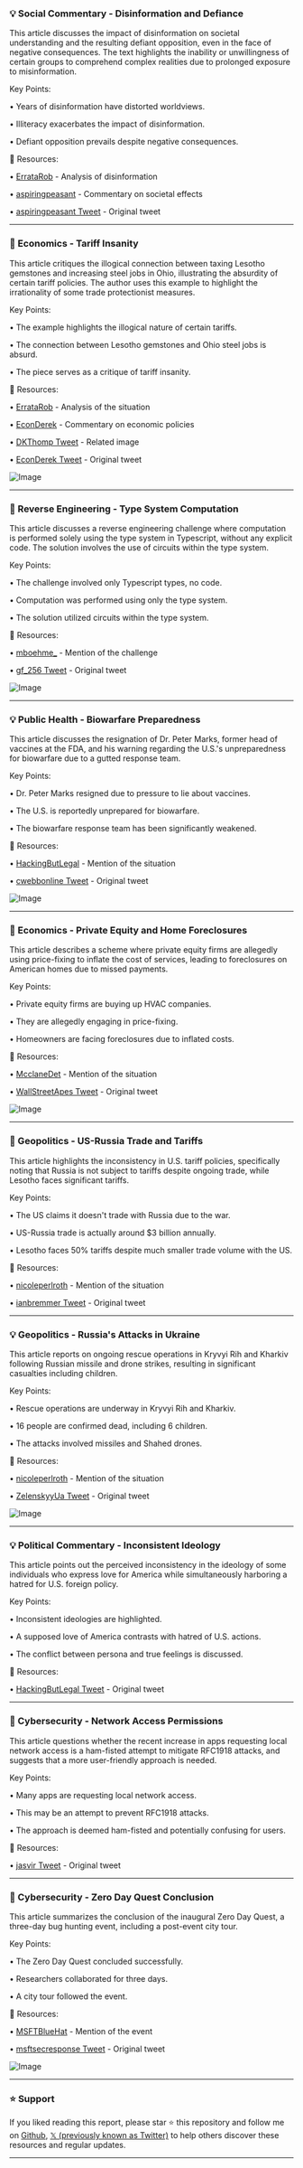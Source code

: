 ### 💡 Social Commentary - Disinformation and Defiance

This article discusses the impact of disinformation on societal understanding and the resulting defiant opposition, even in the face of negative consequences.  The text highlights the inability or unwillingness of certain groups to comprehend complex realities due to prolonged exposure to misinformation.

Key Points:

• Years of disinformation have distorted worldviews.


• Illiteracy exacerbates the impact of disinformation.


• Defiant opposition prevails despite negative consequences.


🔗 Resources:

• [ErrataRob](https://x.com/ErrataRob) - Analysis of disinformation


• [aspiringpeasant](https://x.com/aspiringpeasant) - Commentary on societal effects


• [aspiringpeasant Tweet](https://x.com/aspiringpeasant/status/1907856305488060796) - Original tweet


---

### 🤖 Economics - Tariff Insanity

This article critiques the illogical connection between taxing Lesotho gemstones and increasing steel jobs in Ohio, illustrating the absurdity of certain tariff policies.  The author uses this example to highlight the irrationality of some trade protectionist measures.

Key Points:

•  The example highlights the illogical nature of certain tariffs.


•  The connection between Lesotho gemstones and Ohio steel jobs is absurd.


• The piece serves as a critique of tariff insanity.



🔗 Resources:

• [ErrataRob](https://x.com/ErrataRob) - Analysis of the situation


• [EconDerek](https://x.com/EconDerek) - Commentary on economic policies


• [DKThomp Tweet](https://x.com/DKThomp/status/1907918528826741171/photo/1) - Related image


• [EconDerek Tweet](https://x.com/EconDerek/status/1907944338279247897) - Original tweet


![Image](https://pbs.twimg.com/media/GnpHelsW0AAqaxT?format=png&name=small)


---

### 🤖 Reverse Engineering - Type System Computation

This article discusses a reverse engineering challenge where computation is performed solely using the type system in Typescript, without any explicit code.  The solution involves the use of circuits within the type system.


Key Points:

• The challenge involved only Typescript types, no code.


• Computation was performed using only the type system.


• The solution utilized circuits within the type system.


🔗 Resources:

• [mboehme_](https://x.com/mboehme_) - Mention of the challenge


• [gf_256 Tweet](https://x.com/gf_256/status/1907530849681019244) - Original tweet


![Image](https://pbs.twimg.com/media/Gnjde-WW4AMT2YJ?format=png&name=small)


---

### 💡 Public Health - Biowarfare Preparedness

This article discusses the resignation of Dr. Peter Marks, former head of vaccines at the FDA, and his warning regarding the U.S.'s unpreparedness for biowarfare due to a gutted response team.


Key Points:

• Dr. Peter Marks resigned due to pressure to lie about vaccines.


•  The U.S. is reportedly unprepared for biowarfare.


• The biowarfare response team has been significantly weakened.


🔗 Resources:

• [HackingButLegal](https://x.com/HackingButLegal) - Mention of the situation


• [cwebbonline Tweet](https://x.com/cwebbonline/status/1908347767015301633) - Original tweet


![Image](https://pbs.twimg.com/amplify_video_thumb/1908347624371216384/img/JLxMSsCzAZTRAFts.jpg)


---

### 🤖 Economics - Private Equity and Home Foreclosures

This article describes a scheme where private equity firms are allegedly using price-fixing to inflate the cost of services, leading to foreclosures on American homes due to missed payments.

Key Points:

• Private equity firms are buying up HVAC companies.


• They are allegedly engaging in price-fixing.


• Homeowners are facing foreclosures due to inflated costs.


🔗 Resources:

• [McclaneDet](https://x.com/McclaneDet) - Mention of the situation


• [WallStreetApes Tweet](https://x.com/WallStreetApes/status/1908188753577079247) - Original tweet


![Image](https://pbs.twimg.com/amplify_video_thumb/1908188695947354112/img/VTg13xVVGWfN_Wk5.jpg)


---

### 🤖 Geopolitics - US-Russia Trade and Tariffs

This article highlights the inconsistency in U.S. tariff policies, specifically noting that Russia is not subject to tariffs despite ongoing trade, while Lesotho faces significant tariffs.

Key Points:

• The US claims it doesn't trade with Russia due to the war.


• US-Russia trade is actually around $3 billion annually.


• Lesotho faces 50% tariffs despite much smaller trade volume with the US.



🔗 Resources:

• [nicoleperlroth](https://x.com/nicoleperlroth) - Mention of the situation


• [ianbremmer Tweet](https://x.com/ianbremmer/status/1907862687922766211) - Original tweet


---

### 💡 Geopolitics - Russia's Attacks in Ukraine

This article reports on ongoing rescue operations in Kryvyi Rih and Kharkiv following Russian missile and drone strikes, resulting in significant casualties including children.

Key Points:

• Rescue operations are underway in Kryvyi Rih and Kharkiv.


• 16 people are confirmed dead, including 6 children.


• The attacks involved missiles and Shahed drones.


🔗 Resources:

• [nicoleperlroth](https://x.com/nicoleperlroth) - Mention of the situation


• [ZelenskyyUa Tweet](https://x.com/ZelenskyyUa/status/1908261160459145426) - Original tweet


![Image](https://pbs.twimg.com/ext_tw_video_thumb/1908260852395921408/pu/img/XWHaFweZg3uupM86.jpg)


---

### 💡 Political Commentary - Inconsistent Ideology

This article points out the perceived inconsistency in the ideology of some individuals who express love for America while simultaneously harboring a hatred for U.S. foreign policy.


Key Points:

•  Inconsistent ideologies are highlighted.


• A supposed love of America contrasts with hatred of U.S. actions.


• The conflict between persona and true feelings is discussed.


🔗 Resources:

• [HackingButLegal Tweet](https://x.com/HackingButLegal/status/1908365967249285439) - Original tweet


---

### 🤖 Cybersecurity - Network Access Permissions

This article questions whether the recent increase in apps requesting local network access is a ham-fisted attempt to mitigate RFC1918 attacks, and suggests that a more user-friendly approach is needed.


Key Points:

• Many apps are requesting local network access.


• This may be an attempt to prevent RFC1918 attacks.


• The approach is deemed ham-fisted and potentially confusing for users.



🔗 Resources:

• [jasvir Tweet](https://x.com/jasvir/status/1908320361491673325) - Original tweet


---

### 🚀 Cybersecurity - Zero Day Quest Conclusion

This article summarizes the conclusion of the inaugural Zero Day Quest, a three-day bug hunting event, including a post-event city tour.

Key Points:

•  The Zero Day Quest concluded successfully.


• Researchers collaborated for three days.


• A city tour followed the event.


🔗 Resources:

• [MSFTBlueHat](https://x.com/MSFTBlueHat) - Mention of the event


• [msftsecresponse Tweet](https://x.com/msftsecresponse/status/1908296713640829185) - Original tweet


![Image](https://pbs.twimg.com/ext_tw_video_thumb/1908296499370635264/pu/img/rzfBwE1eyIbEf_6z.jpg)


---

### ⭐️ Support

If you liked reading this report, please star ⭐️ this repository and follow me on [Github](https://github.com/Drix10), [𝕏 (previously known as Twitter)](https://x.com/DRIX_10_) to help others discover these resources and regular updates.

---